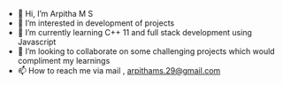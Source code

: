 - 👋 Hi, I’m Arpitha M S 
- 👀 I’m interested in development of projects 
- 🌱 I’m currently learning C++ 11 and full stack development using Javascript
- 💞️ I’m looking to collaborate on some challenging projects which would compliment my learnings 
- 📫 How to reach me via mail , arpithams.29@gmail.com

<!---
ams1234/ams1234 is a ✨ special ✨ repository because its `README.md` (this file) appears on your GitHub profile.
You can click the Preview link to take a look at your changes.
--->
